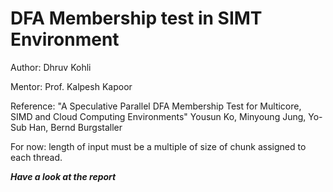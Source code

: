 DFA Membership test in SIMT Environment
==================================================

Author: Dhruv Kohli

Mentor: Prof. Kalpesh Kapoor

Reference:
"A Speculative Parallel DFA Membership Test for Multicore, SIMD and Cloud Computing Environments" Yousun Ko, Minyoung Jung, Yo-Sub Han, Bernd Burgstaller

For now: length of input must be a multiple of size of chunk assigned to each thread.

***Have a look at the report***